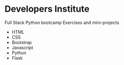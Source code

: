 # Developers Institute 

Full Stack Python bootcamp
Exercises and mini-projects

* HTML
* CSS
* Bootstrap
* Javascript
* Python
* Flask
